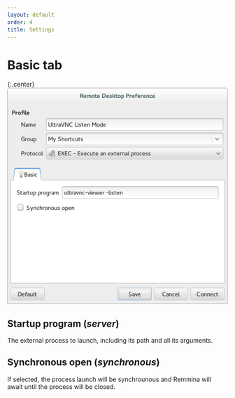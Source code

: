 ```yaml
---
layout: default
order: 4
title: Settings
---
```

# Basic tab

{:.center}
![Basic settings](/resources/remmina-plugin-exec/archive/latest/english/general.png)

## **Startup program** (*server*)

The external process to launch, including its path and all its arguments.

## **Synchronous open** (*synchronous*)

If selected, the process launch will be synchrounous and Remmina will await until the process will be closed.